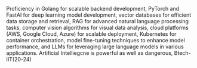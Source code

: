 
Proficiency in Golang for scalable backend development, PyTorch and FastAI for deep learning model development, vector databases for efficient data storage and retrieval, RAG for advanced natural language processing tasks, computer vision algorithms for visual data analysis, cloud platforms (AWS, Google Cloud, Azure) for scalable deployment, Kubernetes for container orchestration, model fine-tuning techniques to enhance model performance, and LLMs for leveraging large language models in various applications.
Artificial Intelliegcne is powerful as well as dangerous, Btech-IIT(20-24)
